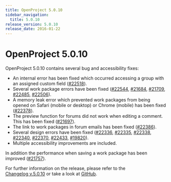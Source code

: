 ```yaml
---
title: OpenProject 5.0.10
sidebar_navigation:
  title: 5.0.10
release_version: 5.0.10
release_date: 2016-01-22
---
```


# OpenProject 5.0.10

OpenProject 5.0.10 contains several bug and accessibility fixes:

  - An internal error has been fixed which occurred accessing a group
    with an assigned custom field
    ([#22518](https://community.openproject.org/work_packages/22518)).
  - Several work package errors have been fixed
    ([#22544](https://community.openproject.org/work_packages/22544),
    [#21684](https://community.openproject.org/work_packages/21684),
    [#21709](https://community.openproject.org/work_packages/21709),
    [#22485](https://community.openproject.org/work_packages/22485),
    [#22506](https://community.openproject.org/work_packages/22506)).
  - A memory leak error which prevented work packages from being opened
    on Safari (mobile or desktop) or Chrome (mobile) has been fixed
    ([#22378](https://community.openproject.org/work_packages/22378)).
  - The preview function for forums did not work when editing a comment.
    This has been fixed
    ([#21697](https://community.openproject.org/work_packages/21697)).
  - The link to work packages in forum emails has been fixed
    ([#22386](https://community.openproject.org/work_packages/22386)).
  - Several design errors have been fixed
    ([#22336](https://community.openproject.org/work_packages/22336),
    [#22335](https://community.openproject.org/work_packages/22335),
    [#22338](https://community.openproject.org/work_packages/22338),
    [#22340](https://community.openproject.org/work_packages/22340),
    [#22370](https://community.openproject.org/work_packages/22370),
    [#22433](https://community.openproject.org/work_packages/22433),
    [#19820](https://community.openproject.org/work_packages/19820)).
  - Multiple accessibility improvements are included.

In addition the performance when saving a work package has been improved
([#21757](https://community.openproject.org/work_packages/21757)).

For further information on the release, please refer to the  
[Changelog v.5.0.10](https://community.openproject.org/versions/788) 
or take a look at
[GitHub](https://github.com/opf/openproject/tree/v5.0.10).



